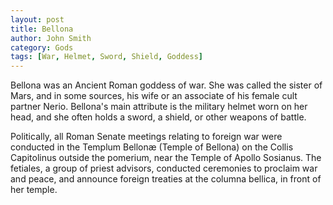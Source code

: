 ```yaml
---
layout: post
title: Bellona
author: John Smith
category: Gods
tags: [War, Helmet, Sword, Shield, Goddess]
---
```

Bellona was an Ancient Roman goddess of war. She was called the sister of Mars, and in some sources, his wife or an associate of his female cult partner Nerio. Bellona's main attribute is the military helmet worn on her head, and she often holds a sword, a shield, or other weapons of battle.

Politically, all Roman Senate meetings relating to foreign war were conducted in the Templum Bellonæ (Temple of Bellona) on the Collis Capitolinus outside the pomerium, near the Temple of Apollo Sosianus. The fetiales, a group of priest advisors, conducted ceremonies to proclaim war and peace, and announce foreign treaties at the columna bellica, in front of her temple.